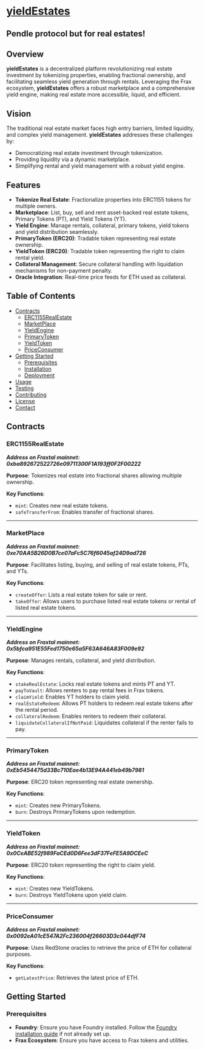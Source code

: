 # [yieldEstates](https://yield-estates.vercel.app/)
Pendle protocol but for real estates!
---

## Overview

**yieldEstates** is a decentralized platform revolutionizing real estate investment by tokenizing properties, enabling fractional ownership, and facilitating seamless yield generation through rentals. Leveraging the Frax ecosystem, **yieldEstates** offers a robust marketplace and a comprehensive yield engine, making real estate more accessible, liquid, and efficient.

## Vision

The traditional real estate market faces high entry barriers, limited liquidity, and complex yield management. **yieldEstates** addresses these challenges by:
- Democratizing real estate investment through tokenization.
- Providing liquidity via a dynamic marketplace.
- Simplifying rental and yield management with a robust yield engine.

## Features

- **Tokenize Real Estate**: Fractionalize properties into ERC1155 tokens for multiple owners.
- **Marketplace**: List, buy, sell and rent asset-backed real estate tokens, Primary Tokens (PT), and Yield Tokens (YT).
- **Yield Engine**: Manage rentals, collateral, primary tokens, yield tokens and yield distribution seamlessly.
- **PrimaryToken (ERC20)**: Tradable token representing real estate ownership.
- **YieldToken (ERC20)**: Tradable token representing the right to claim rental yield.
- **Collateral Management**: Secure collateral handling with liquidation mechanisms for non-payment penalty.
- **Oracle Integration**: Real-time price feeds for ETH used as collateral.

## Table of Contents

- [Contracts](#contracts)
  - [ERC1155RealEstate](#erc1155realestate)
  - [MarketPlace](#marketplace)
  - [YieldEngine](#yieldengine)
  - [PrimaryToken](#primarytoken)
  - [YieldToken](#yieldtoken)
  - [PriceConsumer](#priceconsumer)
- [Getting Started](#getting-started)
  - [Prerequisites](#prerequisites)
  - [Installation](#installation)
  - [Deployment](#deployment)
- [Usage](#usage)
- [Testing](#testing)
- [Contributing](#contributing)
- [License](#license)
- [Contact](#contact)

## Contracts
  
### ERC1155RealEstate

***Address on Fraxtal mainnet: 0xba892672522726e09711300F1A193ff0F2F00222***
 
**Purpose**: Tokenizes real estate into fractional shares allowing multiple ownership.

**Key Functions**:
- `mint`: Creates new real estate tokens.
- `safeTransferFrom`: Enables transfer of fractional shares.

---

### MarketPlace

***Address on Fraxtal mainnet: 0xe70AA5B26D0B7ce07aFc5C76f6045af24D9ad726***

**Purpose**: Facilitates listing, buying, and selling of real estate tokens, PTs, and YTs.

**Key Functions**:
- `createOffer`: Lists a real estate token for sale or rent.
- `takeOffer`: Allows users to purchase listed real estate tokens or rental of listed real estate tokens.

---
### YieldEngine

***Address on Fraxtal mainnet: 0x5bfca951E55Fed1750e65a5F63A646A83F009e92***

**Purpose**: Manages rentals, collateral, and yield distribution.

**Key Functions**:
- `stakeRealEstate`: Locks real estate tokens and mints PT and YT.
- `payToVault`: Allows renters to pay rental fees in Frax tokens.
- `claimYield`: Enables YT holders to claim yield.
- `realEstateRedeem`: Allows PT holders to redeem real estate tokens after the rental period.
- `collateralRedeem`: Enables renters to redeem their collateral.
- `liquidateCollateralIfNotPaid`: Liquidates collateral if the renter fails to pay.

---
### PrimaryToken

***Address on Fraxtal mainnet: 0xEb5454475d33Bc710Eae4b13E94A441eb49b7981***

**Purpose**: ERC20 token representing real estate ownership.

**Key Functions**:
- `mint`: Creates new PrimaryTokens.
- `burn`: Destroys PrimaryTokens upon redemption.

---
### YieldToken

***Address on Fraxtal mainnet: 0x0CeABE52f989FaCEd0D6Fee3dF37FeFE5A9DCEeC***

**Purpose**: ERC20 token representing the right to claim yield.

**Key Functions**:
- `mint`: Creates new YieldTokens.
- `burn`: Destroys YieldTokens upon yield claim.

---
### PriceConsumer

***Address on Fraxtal mainnet: 0x0092eA01cE547A2Fc236004f26603D3c044dfF74***

**Purpose**: Uses RedStone oracles to retrieve the price of ETH for collateral purposes.

**Key Functions**:
- `getLatestPrice`: Retrieves the latest price of ETH.

## Getting Started

### Prerequisites

- **Foundry**: Ensure you have Foundry installed. Follow the [Foundry installation guide](https://github.com/foundry-rs/foundry) if not already set up.
- **Frax Ecosystem**: Ensure you have access to Frax tokens and utilities.

